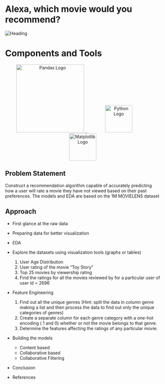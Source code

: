 # Alexa, which movie would you recommend?

![Heading](https://miro.medium.com/fit/c/1838/551/1*YGlG3RmEDn3ZuS10V3rUGg.png)

# Components and Tools

<p align="center">
	<a href="#">
		<img src="https://upload.wikimedia.org/wikipedia/commons/e/ed/Pandas_logo.svg" alt="Pandas Logo" title="Pandas" width=220 hspace=5 />
	</a>
	<a href="#">
		<img src="https://upload.wikimedia.org/wikipedia/commons/0/0a/Python.svg" alt="Python Logo" title="Python" width ="88" hspace=60/>
	</a>
  <a href="#">
    <img src="https://upload.wikimedia.org/wikipedia/commons/8/84/Matplotlib_icon.svg" alt="Matplotlib Logo" title="Matplotlib" width="88" />
  </a>  
</p>

## Problem Statement
Construct a recommendation algorithm capable of accurately predicting how a user will rate a movie they have not viewed based on their past preferences. The models and EDA are based on the 1M MOVIELENS dataset

## Approach
* First glance at the raw data
* Preparing data for better visualization

* EDA
* Explore the datasets using visualization tools (graphs or tables)
  1. User Age Distribution
  2. User rating of the movie “Toy Story”
  3. Top 25 movies by viewership rating
  4. Find the ratings for all the movies reviewed by for a particular user of user id = 2696
* Feature Engineering
  1. Find out all the unique genres (Hint: split the data in column genre making a list and then process the data to find out only the unique categories of genres)
  2. Create a separate column for each genre category with a one-hot encoding ( 1 and 0) whether or not the movie belongs to that genre.
  3. Determine the features affecting the ratings of any particular movie.
* Building the models
  - Content based 
  - Collaborative based 
  - Collaborative Filtering
* Conclusion 
* References 

